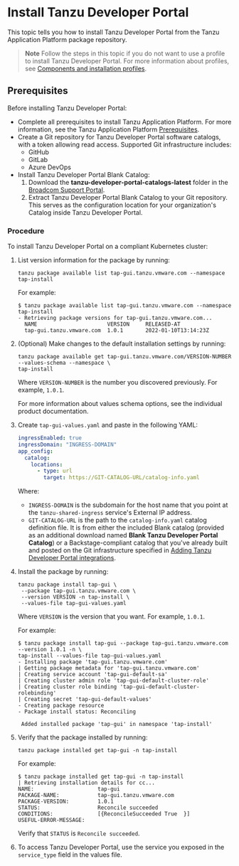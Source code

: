 # Install Tanzu Developer Portal

This topic tells you how to install Tanzu Developer Portal from the Tanzu Application Platform
package repository.

> **Note** Follow the steps in this topic if you do not want to use a profile to install
> Tanzu Developer Portal.
> For more information about profiles, see
> [Components and installation profiles](../about-package-profiles.hbs.md).

## <a id='prereqs'></a> Prerequisites

Before installing Tanzu Developer Portal:

- Complete all prerequisites to install Tanzu Application Platform. For more information, see the
  Tanzu Application Platform [Prerequisites](../prerequisites.hbs.md).
- Create a Git repository for Tanzu Developer Portal software catalogs, with a token allowing
  read access. Supported Git infrastructure includes:
  - GitHub
  - GitLab
  - Azure DevOps
- Install Tanzu Developer Portal Blank Catalog:
  1. Download the **tanzu-developer-portal-catalogs-latest** folder in the
     [Broadcom Support Portal](https://support.broadcom.com/group/ecx/productdownloads?subfamily=VMware+Tanzu+Application+Platform&tab=Products).
  1. Extract Tanzu Developer Portal Blank Catalog to your Git repository. This serves as the
     configuration location for your organization's Catalog inside Tanzu Developer Portal.

### <a id='tap-gui-install-proc'></a> Procedure

To install Tanzu Developer Portal on a compliant Kubernetes cluster:

1. List version information for the package by running:

    ```console
    tanzu package available list tap-gui.tanzu.vmware.com --namespace tap-install
    ```

    For example:

    ```console
    $ tanzu package available list tap-gui.tanzu.vmware.com --namespace tap-install
    - Retrieving package versions for tap-gui.tanzu.vmware.com...
      NAME                      VERSION     RELEASED-AT
      tap-gui.tanzu.vmware.com  1.0.1       2022-01-10T13:14:23Z
    ```

1. (Optional) Make changes to the default installation settings by running:

    ```console
    tanzu package available get tap-gui.tanzu.vmware.com/VERSION-NUMBER --values-schema --namespace \
    tap-install
    ```

    Where `VERSION-NUMBER` is the number you discovered previously. For example, `1.0.1`.

    For more information about values schema options, see the individual product documentation.

1. Create `tap-gui-values.yaml` and paste in the following YAML:

    ```yaml
    ingressEnabled: true
    ingressDomain: "INGRESS-DOMAIN"
    app_config:
      catalog:
        locations:
          - type: url
            target: https://GIT-CATALOG-URL/catalog-info.yaml
    ```

    Where:

    - `INGRESS-DOMAIN` is the subdomain for the host name that you point at the `tanzu-shared-ingress`
      service's External IP address.
    - `GIT-CATALOG-URL` is the path to the `catalog-info.yaml` catalog definition file.
      It is from either the included Blank catalog (provided as an additional download named
      **Blank Tanzu Developer Portal Catalog**) or a Backstage-compliant catalog that you've
      already built and posted on the Git infrastructure specified in
      [Adding Tanzu Developer Portal integrations](integrations.hbs.md).

1. Install the package by running:

    ```console
    tanzu package install tap-gui \
     --package tap-gui.tanzu.vmware.com \
     --version VERSION -n tap-install \
     --values-file tap-gui-values.yaml
    ```

    Where `VERSION` is the version that you want. For example, `1.0.1`.

    For example:

    ```console
    $ tanzu package install tap-gui --package tap-gui.tanzu.vmware.com --version 1.0.1 -n \
    tap-install --values-file tap-gui-values.yaml
    - Installing package 'tap-gui.tanzu.vmware.com'
    | Getting package metadata for 'tap-gui.tanzu.vmware.com'
    | Creating service account 'tap-gui-default-sa'
    | Creating cluster admin role 'tap-gui-default-cluster-role'
    | Creating cluster role binding 'tap-gui-default-cluster-rolebinding'
    | Creating secret 'tap-gui-default-values'
    - Creating package resource
    - Package install status: Reconciling

     Added installed package 'tap-gui' in namespace 'tap-install'
    ```

1. Verify that the package installed by running:

    ```console
    tanzu package installed get tap-gui -n tap-install
    ```

    For example:

    ```console
    $ tanzu package installed get tap-gui -n tap-install
    | Retrieving installation details for cc...
    NAME:                    tap-gui
    PACKAGE-NAME:            tap-gui.tanzu.vmware.com
    PACKAGE-VERSION:         1.0.1
    STATUS:                  Reconcile succeeded
    CONDITIONS:              [{ReconcileSucceeded True  }]
    USEFUL-ERROR-MESSAGE:
    ```

    Verify that `STATUS` is `Reconcile succeeded`.

1. To access Tanzu Developer Portal, use the service you exposed in the `service_type` field
   in the values file.
